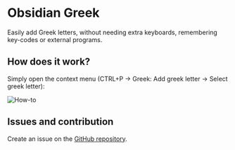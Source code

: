 # Obsidian Greek
Easily add Greek letters, without needing extra keyboards, remembering key-codes or external programs.

## How does it work?
Simply open the context menu (CTRL+P -> Greek: Add greek letter -> Select greek letter):

![How-to](https://i.imgur.com/Fxy4hIb.gif)

## Issues and contribution
Create an issue on the [GitHub repository](https://github.com/JeremyFunk/ObsidianGreek).